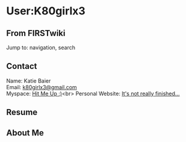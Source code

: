 # User:K80girlx3

## From FIRSTwiki

Jump to: navigation, search

## Contact

Name: Katie Baier<br>
Email: [k80girlx3@gmail.com](mailto:k80girlx3@gmail.com "mailto:k80girlx3@gmail.com")<br>
Myspace: [Hit Me Up :)](http://www.myspace.com/k80girlx3 "http://www.myspace.com/k80girlx3")<br>
Personal Website: [It's not really finished...](http://www.freewebs.com/k80girlx3 "http://www.freewebs.com/k80girlx3")

## Resume

## About Me

